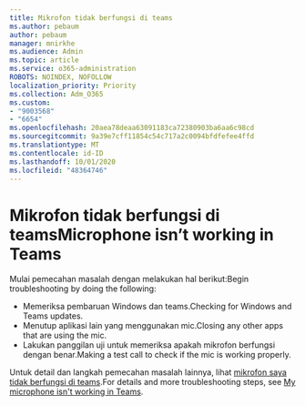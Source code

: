 ```yaml
---
title: Mikrofon tidak berfungsi di teams
ms.author: pebaum
author: pebaum
manager: mnirkhe
ms.audience: Admin
ms.topic: article
ms.service: o365-administration
ROBOTS: NOINDEX, NOFOLLOW
localization_priority: Priority
ms.collection: Adm_O365
ms.custom:
- "9003568"
- "6654"
ms.openlocfilehash: 20aea78deaa63091183ca72380903ba6aa6c98cd
ms.sourcegitcommit: 9a39e7cff11854c54c717a2c0094bfdfefee4ffd
ms.translationtype: MT
ms.contentlocale: id-ID
ms.lasthandoff: 10/01/2020
ms.locfileid: "48364746"
---
```

# <a name="microphone-isnt-working-in-teams"></a><span data-ttu-id="df80c-102">Mikrofon tidak berfungsi di teams</span><span class="sxs-lookup"><span data-stu-id="df80c-102">Microphone isn’t working in Teams</span></span>

<span data-ttu-id="df80c-103">Mulai pemecahan masalah dengan melakukan hal berikut:</span><span class="sxs-lookup"><span data-stu-id="df80c-103">Begin troubleshooting by doing the following:</span></span>

- <span data-ttu-id="df80c-104">Memeriksa pembaruan Windows dan teams.</span><span class="sxs-lookup"><span data-stu-id="df80c-104">Checking for Windows and Teams updates.</span></span>
- <span data-ttu-id="df80c-105">Menutup aplikasi lain yang menggunakan mic.</span><span class="sxs-lookup"><span data-stu-id="df80c-105">Closing any other apps that are using the mic.</span></span>
- <span data-ttu-id="df80c-106">Lakukan panggilan uji untuk memeriksa apakah mikrofon berfungsi dengan benar.</span><span class="sxs-lookup"><span data-stu-id="df80c-106">Making a test call to check if the mic is working properly.</span></span>

<span data-ttu-id="df80c-107">Untuk detail dan langkah pemecahan masalah lainnya, lihat [mikrofon saya tidak berfungsi di teams](https://support.microsoft.com/office/666d1123-9dd0-4a31-ad2e-a758b204f33a).</span><span class="sxs-lookup"><span data-stu-id="df80c-107">For details and more troubleshooting steps, see [My microphone isn't working in Teams](https://support.microsoft.com/office/666d1123-9dd0-4a31-ad2e-a758b204f33a).</span></span>

